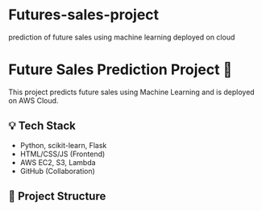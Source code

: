 # Futures-sales-project
prediction of future sales using machine learning deployed on cloud

# Future Sales Prediction Project 🚀

This project predicts future sales using Machine Learning and is deployed on AWS Cloud.

## 💡 Tech Stack
- Python, scikit-learn, Flask
- HTML/CSS/JS (Frontend)
- AWS EC2, S3, Lambda
- GitHub (Collaboration)

## 📂 Project Structure
